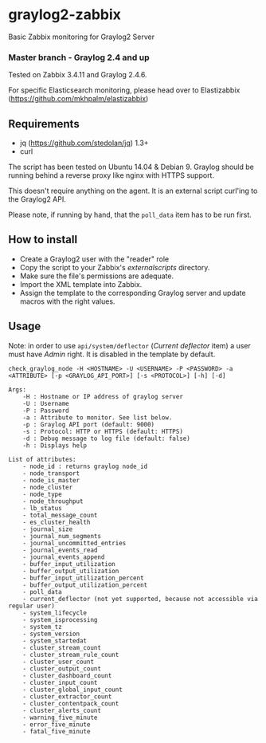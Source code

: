# graylog2-zabbix
Basic Zabbix monitoring for Graylog2 Server

### Master branch - Graylog 2.4 and up

Tested on Zabbix 3.4.11 and Graylog 2.4.6.

For specific Elasticsearch monitoring, please head over to Elastizabbix (https://github.com/mkhpalm/elastizabbix)

## Requirements
  * jq (https://github.com/stedolan/jq) 1.3+
  * curl

The script has been tested on Ubuntu 14.04 & Debian 9. Graylog should be running behind a reverse proxy like nginx with HTTPS support.

This doesn't require anything on the agent. It is an external script curl'ing to the Graylog2 API.

Please note, if running by hand, that the `poll_data` item has to be run first.

## How to install
  * Create a Graylog2 user with the "reader" role
  * Copy the script to your Zabbix's _externalscripts_ directory.
  * Make sure the file's permissions are adequate.
  * Import the XML template into Zabbix.
  * Assign the template to the corresponding Graylog server and update macros with the right values.

## Usage

Note: in order to use `api/system/deflector` (_Current deflector_ item) a user must have _Admin_ right. It is disabled in the template by default.

```
check_graylog_node -H <HOSTNAME> -U <USERNAME> -P <PASSWORD> -a <ATTRIBUTE> [-p <GRAYLOG_API_PORT>] [-s <PROTOCOL>] [-h] [-d]

Args:
    -H : Hostname or IP address of graylog server
    -U : Username
    -P : Password
    -a : Attribute to monitor. See list below.
    -p : Graylog API port (default: 9000)
    -s : Protocol: HTTP or HTTPS (default: HTTPS)
    -d : Debug message to log file (default: false)
    -h : Displays help

List of attributes:
    - node_id : returns graylog node_id
    - node_transport
    - node_is_master
    - node_cluster
    - node_type
    - node_throughput
    - lb_status
    - total_message_count
    - es_cluster_health
    - journal_size
    - journal_num_segments
    - journal_uncommitted_entries
    - journal_events_read
    - journal_events_append
    - buffer_input_utilization
    - buffer_output_utilization
    - buffer_input_utilization_percent
    - buffer_output_utilization_percent
    - poll_data
    - current_deflector (not yet supported, because not accessible via regular user)
    - system_lifecycle
    - system_isprocessing
    - system_tz
    - system_version
    - system_startedat
    - cluster_stream_count
    - cluster_stream_rule_count
    - cluster_user_count
    - cluster_output_count
    - cluster_dashboard_count
    - cluster_input_count
    - cluster_global_input_count
    - cluster_extractor_count
    - cluster_contentpack_count
    - cluster_alerts_count
    - warning_five_minute
    - error_five_minute
    - fatal_five_minute
```
